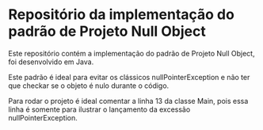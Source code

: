 # Repositório da implementação do padrão de Projeto Null Object

Este repositório contém a implementação do padrão de Projeto Null Object, foi desenvolvido em Java.

Este padrão é ideal para evitar os clássicos nullPointerException e não ter que checkar se o objeto é nulo durante o código.

Para rodar o projeto é ideal comentar a linha 13 da classe Main, pois essa linha é somente para ilustrar o lançamento da excessão nullPointerException.